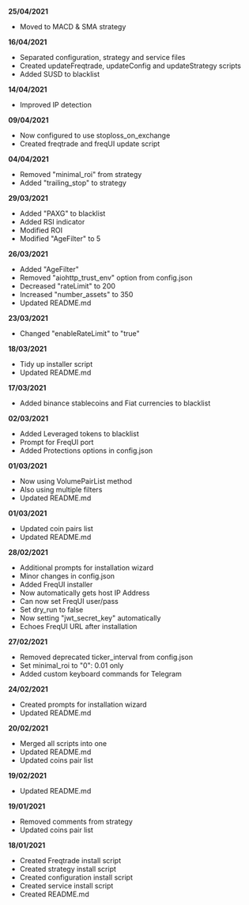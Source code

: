 **25/04/2021**
- Moved to MACD & SMA strategy

**16/04/2021**
- Separated configuration, strategy and service files
- Created updateFreqtrade, updateConfig and updateStrategy scripts
- Added SUSD to blacklist

**14/04/2021**
- Improved IP detection

**09/04/2021**
- Now configured to use stoploss_on_exchange
- Created freqtrade and freqUI update script

**04/04/2021**
- Removed "minimal_roi" from strategy
- Added "trailing_stop" to strategy

**29/03/2021**
- Added "PAXG" to blacklist
- Added RSI indicator
- Modified ROI
- Modified "AgeFilter" to 5

**26/03/2021**

- Added "AgeFilter"
- Removed "aiohttp_trust_env" option from config.json
- Decreased "rateLimit" to 200
- Increased "number_assets" to 350
- Updated README.md

**23/03/2021**

- Changed "enableRateLimit" to "true"

**18/03/2021**

- Tidy up installer script
- Updated README.md

**17/03/2021**

- Added binance stablecoins and Fiat currencies to blacklist

**02/03/2021**

- Added Leveraged tokens to blacklist
- Prompt for FreqUI port
- Added Protections options in config.json

**01/03/2021**

- Now using VolumePairList method
- Also using multiple filters
- Updated README.md

**01/03/2021**

- Updated coin pairs list
- Updated README.md

**28/02/2021**

- Additional prompts for installation wizard
- Minor changes in config.json
- Added FreqUI installer
- Now automatically gets host IP Address
- Can now set FreqUI user/pass
- Set dry_run to false
- Now setting "jwt_secret_key" automatically
- Echoes FreqUI URL after installation

**27/02/2021**

- Removed deprecated ticker_interval from config.json
- Set minimal_roi to "0":  0.01 only
- Added custom keyboard commands for Telegram

**24/02/2021**

- Created prompts for installation wizard
- Updated README.md

**20/02/2021**

- Merged all scripts into one
- Updated README.md
- Updated coins pair list

**19/02/2021**

- Updated README.md

**19/01/2021**

- Removed comments from strategy
- Updated coins pair list

**18/01/2021**

- Created Freqtrade install script
- Created strategy install script
- Created configuration install script
- Created service install script
- Created README.md
